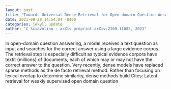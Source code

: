 ```yaml
--- 
layout: post 
title: "Towards Universal Dense Retrieval for Open-domain Question Answering" 
date: 2021-09-28 14:54:04 -0400 
categories: jekyll update 
author: "C Sciavolino - arXiv preprint arXiv:2109.11085, 2021" 
--- 
```

In open-domain question answering, a model receives a text question as input and searches for the correct answer using a large evidence corpus. The retrieval step is especially difficult as typical evidence corpora have textit {millions} of documents, each of which may or may not have the correct answer to the question. Very recently, dense models have replaced sparse methods as the de facto retrieval method. Rather than focusing on lexical overlap to determine similarity, dense methods build Cites: Latent retrieval for weakly supervised open domain question